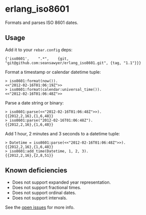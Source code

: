 # erlang_iso8601 #

Formats and parses ISO 8601 dates.

## Usage ##

Add it to your `rebar.config` deps:

    {'iso8601',    ".*",    {git, "git@github.com:seansawyer/erlang_iso8601.git", {tag, "1.1"}}}

Format a timestamp or calendar datetime tuple:

    > iso8601:format(now()).
    <<"2012-02-16T01:06:19Z">>
    > iso8601:format(calendar:universal_time()).
    <<"2012-02-16T01:06:48Z">>

Parse a date string or binary:

    > iso8601:parse(<<"2012-02-16T01:06:48Z">>).
    {{2012,2,16},{1,6,48}}
    > iso8601:parse("2012-02-16T01:06:48Z").    
    {{2012,2,16},{1,6,48}}

Add 1 hour, 2 minutes and 3 seconds to a datetime tuple:

    > Datetime = iso8601:parse(<<"2012-02-16T01:06:48Z">>).
    {{2012,2,16},{1,6,48}}
    > iso8601:add_time(Datetime, 1, 2, 3).
    {{2012,2,16},{2,8,51}}

## Known deficiencies ##

* Does not support expanded year representation.
* Does not support fractional times.
* Does not support ordinal dates.
* Does not support intervals.

See the [open issues](https://github.com/seansawyer/erlang_iso8601/issues)
for more info.